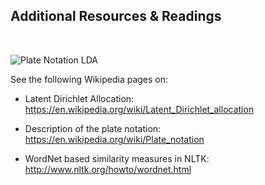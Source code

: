## Additional Resources & Readings

&nbsp;

![Plate Notation LDA](ApplDataSci-UMich/Smoothed_LDA.png)

See the following Wikipedia pages on:

* Latent Dirichlet Allocation: <a>https://en.wikipedia.org/wiki/Latent_Dirichlet_allocation</a>

* Description of the plate notation: <a>https://en.wikipedia.org/wiki/Plate_notation</a>

* WordNet based similarity measures in NLTK: <a>http://www.nltk.org/howto/wordnet.html</a>